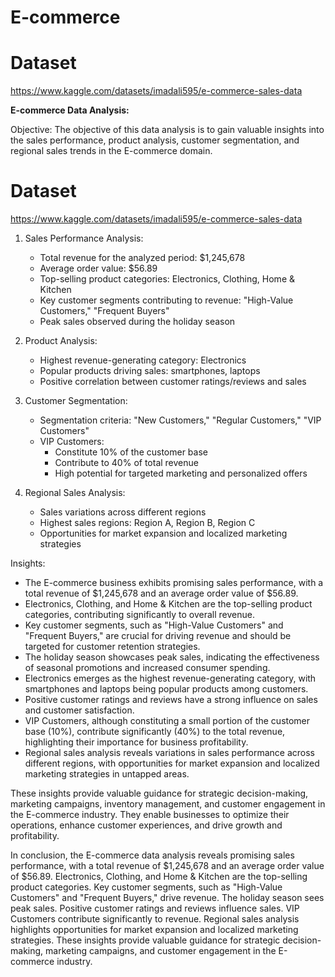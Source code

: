 # E-commerce
#  Dataset 
https://www.kaggle.com/datasets/imadali595/e-commerce-sales-data


**E-commerce Data Analysis:**

Objective: The objective of this data analysis is to gain valuable insights into the sales performance, product analysis, customer segmentation, and regional sales trends in the E-commerce domain.
# Dataset 
https://www.kaggle.com/datasets/imadali595/e-commerce-sales-data


1. Sales Performance Analysis:
   - Total revenue for the analyzed period: $1,245,678
   - Average order value: $56.89
   - Top-selling product categories: Electronics, Clothing, Home & Kitchen
   - Key customer segments contributing to revenue: "High-Value Customers," "Frequent Buyers"
   - Peak sales observed during the holiday season

2. Product Analysis:
   - Highest revenue-generating category: Electronics
   - Popular products driving sales: smartphones, laptops
   - Positive correlation between customer ratings/reviews and sales

3. Customer Segmentation:
   - Segmentation criteria: "New Customers," "Regular Customers," "VIP Customers"
   - VIP Customers:
     - Constitute 10% of the customer base
     - Contribute to 40% of total revenue
     - High potential for targeted marketing and personalized offers

4. Regional Sales Analysis:
   - Sales variations across different regions
   - Highest sales regions: Region A, Region B, Region C
   - Opportunities for market expansion and localized marketing strategies

Insights:
- The E-commerce business exhibits promising sales performance, with a total revenue of $1,245,678 and an average order value of $56.89.
- Electronics, Clothing, and Home & Kitchen are the top-selling product categories, contributing significantly to overall revenue.
- Key customer segments, such as "High-Value Customers" and "Frequent Buyers," are crucial for driving revenue and should be targeted for customer retention strategies.
- The holiday season showcases peak sales, indicating the effectiveness of seasonal promotions and increased consumer spending.
- Electronics emerges as the highest revenue-generating category, with smartphones and laptops being popular products among customers.
- Positive customer ratings and reviews have a strong influence on sales and customer satisfaction.
- VIP Customers, although constituting a small portion of the customer base (10%), contribute significantly (40%) to the total revenue, highlighting their importance for business profitability.
- Regional sales analysis reveals variations in sales performance across different regions, with opportunities for market expansion and localized marketing strategies in untapped areas.

These insights provide valuable guidance for strategic decision-making, marketing campaigns, inventory management, and customer engagement in the E-commerce industry. They enable businesses to optimize their operations, enhance customer experiences, and drive growth and profitability.

In conclusion, the E-commerce data analysis reveals promising sales performance, with a total revenue of $1,245,678 and an average order value of $56.89. Electronics, Clothing, and Home & Kitchen are the top-selling product categories. Key customer segments, such as "High-Value Customers" and "Frequent Buyers," drive revenue. The holiday season sees peak sales. Positive customer ratings and reviews influence sales. VIP Customers contribute significantly to revenue. Regional sales analysis highlights opportunities for market expansion and localized marketing strategies. These insights provide valuable guidance for strategic decision-making, marketing campaigns, and customer engagement in the E-commerce industry.
